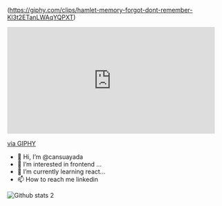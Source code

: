 (https://giphy.com/clips/hamlet-memory-forgot-dont-remember-Kl3t2ETanLWAqYQPXT)

<iframe src="https://giphy.com/embed/JDAVoX2QSjtWU" width="480" height="247" frameBorder="0" class="giphy-embed" allowFullScreen></iframe><p><a href="https://giphy.com/gifs/harry-potter-ron-weasley-JDAVoX2QSjtWU">via GIPHY</a></p>

- 👋 Hi, I’m @cansuayada
- 👀 I’m interested in frontend ...
- 🌱 I’m currently learning react... 
- 📫 How to reach me linkedin

![Github stats 2](https://github-readme-stats.vercel.app/api?username=cansuayada&show_icons=true&theme=radical)
<!---
cansuayada/cansuayada is a ✨ special ✨ repository because its `README.md` (this file) appears on your GitHub profile.
You can click the Preview link to take a look at your changes.
--->
